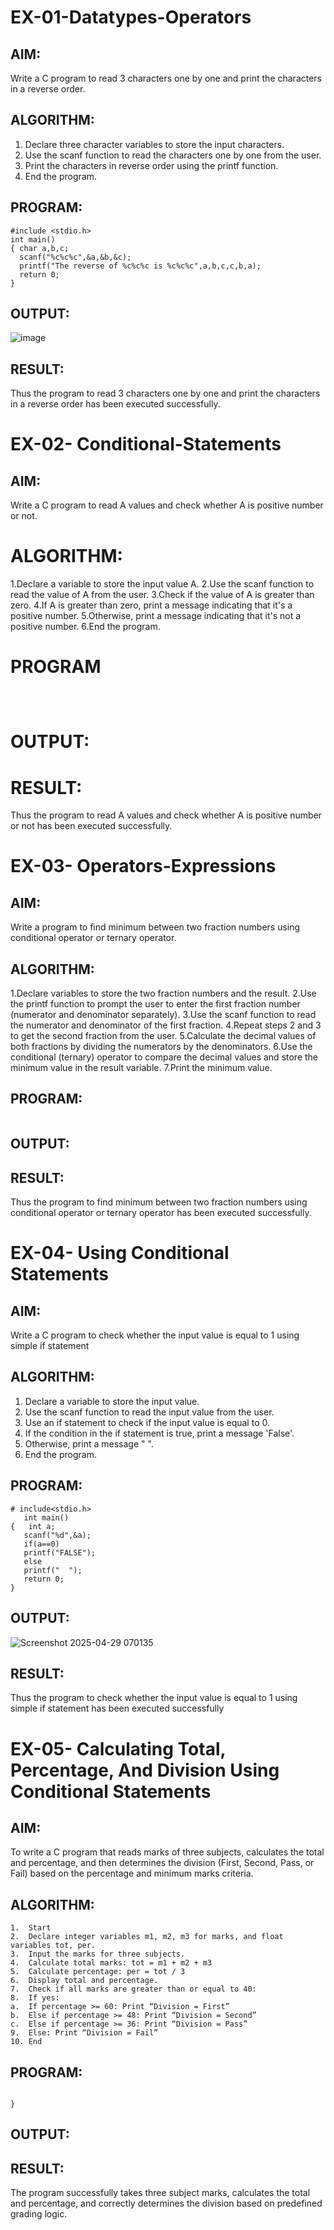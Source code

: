 
# EX-01-Datatypes-Operators
## AIM:
Write a C program to read 3 characters one by one and print the characters in a reverse order.

## ALGORITHM:
1.	Declare three character variables to store the input characters.
2.	Use the scanf function to read the characters one by one from the user.
3.	Print the characters in reverse order using the printf function.
4.	End the program.


## PROGRAM:
```
#include <stdio.h>
int main()
{ char a,b,c;
  scanf("%c%c%c",&a,&b,&c);
  printf("The reverse of %c%c%c is %c%c%c",a,b,c,c,b,a);
  return 0;
}

```

## OUTPUT:
![image](https://github.com/user-attachments/assets/79636502-e1a4-42f0-9cb1-e29ec9bec223)

## RESULT:
Thus the program to read 3 characters one by one and print the characters in a reverse order has been executed successfully.


# EX-02- Conditional-Statements
## AIM:
Write a C program to read A values and check whether A is positive number or not.
# ALGORITHM:
1.Declare a variable to store the input value A.
2.Use the scanf function to read the value of A from the user.
3.Check if the value of A is greater than zero.
4.If A is greater than zero, print a message indicating that it's a positive number.
5.Otherwise, print a message indicating that it's not a positive number. 
6.End the program.


# PROGRAM
```



```
# OUTPUT:


# RESULT:
Thus the program to read A values and check whether A is positive number or not has been executed successfully.

 
 
 # EX-03- Operators-Expressions
## AIM:
Write a program to find minimum between two fraction numbers using conditional operator or ternary operator.

## ALGORITHM:
1.Declare variables to store the two fraction numbers and the result.
2.Use the printf function to prompt the user to enter the first fraction number (numerator and denominator separately).
3.Use the scanf function to read the numerator and denominator of the first fraction.
4.Repeat steps 2 and 3 to get the second fraction from the user.
5.Calculate the decimal values of both fractions by dividing the numerators by the denominators.
6.Use the conditional (ternary) operator to compare the decimal values and store the minimum value in the result variable.
7.Print the minimum value.

## PROGRAM:
```

```

## OUTPUT:

## RESULT:
Thus the program to find minimum between two fraction numbers using conditional operator or ternary operator has been executed successfully.


# EX-04- Using Conditional Statements

## AIM:
Write a C program to check whether the input value is equal to 1 using simple if statement

## ALGORITHM:
1.	Declare a variable to store the input value.
2.	Use the scanf function to read the input value from the user.
3.	Use an if statement to check if the input value is equal to 0.
4.	If the condition in the if statement is true, print a message 'False'.
5.	Otherwise, print a message "  ".
6.	End the program.


## PROGRAM:
```
# include<stdio.h>
   int main()
{   int a;
   scanf("%d",&a);
   if(a==0)
   printf("FALSE");
   else
   printf("  ");
   return 0;
}
```

## OUTPUT:
![Screenshot 2025-04-29 070135](https://github.com/user-attachments/assets/d8acbf10-378a-4407-adaa-52286eea51de)

## RESULT:
Thus the program to check whether the input value is equal to 1 using simple if statement has been executed successfully



# EX-05- Calculating Total, Percentage, And Division Using Conditional Statements 
## AIM:
To write a C program that reads marks of three subjects, calculates the total and percentage, and then determines the division (First, Second, Pass, or Fail) based on the percentage and minimum marks criteria.
## ALGORITHM:
```
1.	Start
2.	Declare integer variables m1, m2, m3 for marks, and float variables tot, per.
3.	Input the marks for three subjects.
4.	Calculate total marks: tot = m1 + m2 + m3
5.	Calculate percentage: per = tot / 3
6.	Display total and percentage.
7.	Check if all marks are greater than or equal to 40:
8.	If yes:
a.	If percentage >= 60: Print “Division = First”
b.	Else if percentage >= 48: Print “Division = Second”
c.	Else if percentage >= 36: Print “Division = Pass”
9.	Else: Print “Division = Fail”
10.	End
```
## PROGRAM:
```

}
```

## OUTPUT:



## RESULT:
The program successfully takes three subject marks, calculates the total and percentage, and correctly determines the division based on predefined grading logic.

